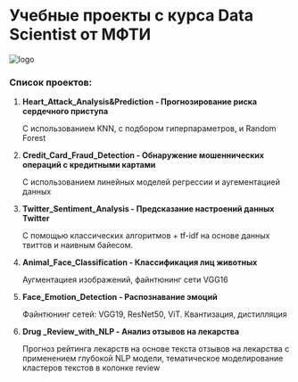 # Учебные проекты с курса Data Scientist от МФТИ
![logo](https://i.postimg.cc/rsHZ8Ry1/289369-neural-networks-the-theoretical-understanding-data-scientist.jpg)


### Список проектов:
1. **Heart_Attack_Analysis&Prediction - Прогнозирование риска сердечного приступа**
   
   С использованием KNN, с подбором гиперпараметров, и Random Forest
  
2. **Credit_Card_Fraud_Detection - Обнаружение мошеннических операций с кредитными
картами**

   С использованием линейных моделей регрессии и аугементацией данных
3. **Twitter_Sentiment_Analysis - Предсказание настроений данных Twitter**

   С помощью классических алгоритмов + tf-idf на основе данных твиттов и наивным байесом.
4. **Animal_Face_Classification - Классификация лиц животных**

   Аугментациея изображений, файнтюнинг сети VGG16
5. **Face_Emotion_Detection - Распознавание эмоций**

   Файнтюнинг сетей: VGG19, ResNet50, ViT. Квантизация, дистилляция
6. **Drug _Review_with_NLP - Анализ отзывов на лекарства**

   Прогноз рейтинга лекарств на основе текста отзывов на лекарства с применением глубокой NLP модели, тематическое моделирование кластеров текстов в колонке review
   

   

   
   
